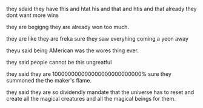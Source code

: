 
they sdaid they have this and htat his and that and htis and that already they dont want more wins

they are begigng they are already won too much.

they are like they are freka sure they saw everyhing coming a yeon away

theyu said being AMerican was the wores thing ever.

they said people cannot be this ungreatful

they said they are 100000000000000000000000000% sure they summoned  the the maker's flame.

they said they are so dividendly mandate that the universe has to reset and create all the magical creatures and all the magical beings for them.
